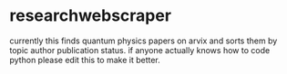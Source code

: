 # researchwebscraper
currently this finds quantum physics papers on arvix and sorts them by topic author publication status. 
if anyone actually knows how to code python please edit this to make it better. 
